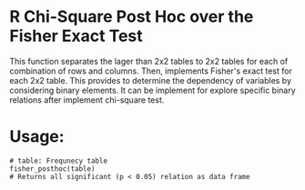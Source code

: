 # R Chi-Square Post Hoc over the Fisher Exact Test

This function separates the lager than 2x2 tables to 2x2 tables for each of combination of rows and columns. Then, implements Fisher's exact test for each 2x2 table. This provides to determine the dependency of variables by considering binary elements. It can be implement for explore specific binary relations after implement chi-square test. 

# Usage:
```
# table: Frequnecy table
fisher_posthoc(table)
# Returns all significant (p < 0.05) relation as data frame
```

